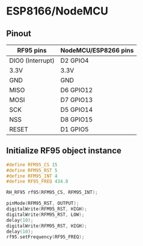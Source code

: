 # ESP8166/NodeMCU

## Pinout

RF95 pins        | NodeMCU/ESP8266 pins
---------------- | --------------------
DIO0 (Interrupt) | D2 GPIO4
3.3V             | 3.3V        
GND              | GND         
MISO             | D6 GPIO12          
MOSI             | D7 GPIO13          
SCK              | D5 GPIO14          
NSS              | D8 GPIO15          
RESET            | D1 GPIO5          

## Initialize RF95 object instance

```cpp
#define RFM95_CS 15
#define RFM95_RST 5
#define RFM95_INT 4
#define RF95_FREQ 434.0

RH_RF95 rf95(RFM95_CS, RFM95_INT);

pinMode(RFM95_RST, OUTPUT);
digitalWrite(RFM95_RST, HIGH);
digitalWrite(RFM95_RST, LOW);
delay(10);
digitalWrite(RFM95_RST, HIGH);
delay(10);
rf95.setFrequency(RF95_FREQ);
```
